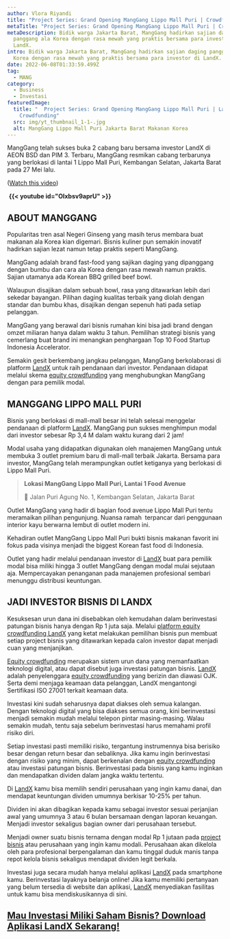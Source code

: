 ```yaml
---
author: Vlora Riyandi
title: "Project Series: Grand Opening MangGang Lippo Mall Puri | Crowdfunding"
metaTitle: "Project Series: Grand Opening MangGang Lippo Mall Puri | Crowdfunding"
metaDescription: Bidik warga Jakarta Barat, MangGang hadirkan sajian daging
  panggang ala Korea dengan rasa mewah yang praktis bersama para investor di
  LandX.
intro: Bidik warga Jakarta Barat, MangGang hadirkan sajian daging panggang ala
  Korea dengan rasa mewah yang praktis bersama para investor di LandX.
date: 2022-06-08T01:33:59.499Z
tag:
  - MANG
category:
  - Business
  - Investasi
featuredImage:
  title: "  Project Series: Grand Opening MangGang Lippo Mall Puri | LandX
    Crowdfunding"
  src: img/yt_thumbnail_1-1-.jpg
  alt: MangGang Lippo Mall Puri Jakarta Barat Makanan Korea
---
```

MangGang telah sukses buka 2 cabang baru bersama investor LandX di AEON BSD dan PIM 3. Terbaru, MangGang resmikan cabang terbarunya yang berlokasi di lantai 1 Lippo Mall Puri, Kembangan Selatan, Jakarta Barat pada 27 Mei lalu.

([Watch this video](https://www.youtube.com/watch?v=OIxbsv9aprU&utm_source=artikel&utm_medium=blog&utm_campaign=mangganglippomall))

 **{{< youtube id="**OIxbsv9aprU**" >}}**

## ABOUT MANGGANG

Popularitas tren asal Negeri Ginseng yang masih terus membara buat makanan ala Korea kian digemari. Bisnis kuliner pun semakin inovatif hadirkan sajian lezat namun tetap praktis seperti MangGang.

MangGang adalah brand fast-food yang sajikan daging yang dipanggang dengan bumbu dan cara ala Korea dengan rasa mewah namun praktis. Sajian utamanya ada Korean BBQ grilled beef bowl.

Walaupun disajikan dalam sebuah bowl, rasa yang ditawarkan lebih dari sekedar bayangan. Pilihan daging kualitas terbaik yang diolah dengan standar dan bumbu khas, disajikan dengan sepenuh hati pada setiap pelanggan.

MangGang yang berawal dari bisnis rumahan kini bisa jadi brand dengan omzet miliaran hanya dalam waktu 3 tahun. Pemilihan strategi bisnis yang cemerlang buat brand ini menangkan penghargaan Top 10 Food Startup Indonesia Accelerator.

Semakin gesit berkembang jangkau pelanggan, MangGang berkolaborasi di platform [LandX](https://landx.id/?utm_source=artikel&utm_medium=blog&utm_campaign=mangganglippomall) untuk raih pendanaan dari investor. Pendanaan didapat melalui skema [equity crowdfunding](https://landx.id/?utm_source=artikel&utm_medium=blog&utm_campaign=mangganglippomall) yang menghubungkan MangGang dengan para pemilik modal.

## MANGGANG LIPPO MALL PURI

Bisnis yang berlokasi di mall-mall besar ini telah selesai menggelar pendanaan di platform [LandX](https://landx.id/?utm_source=artikel&utm_medium=blog&utm_campaign=mangganglippomall). MangGang pun sukses menghimpun modal dari investor sebesar Rp 3,4 M dalam waktu kurang dari 2 jam!

Modal usaha yang didapatkan digunakan oleh manajemen MangGang untuk membuka 3 outlet premium baru di mall-mall terbaik Jakarta. Bersama para investor, MangGang telah merampungkan outlet ketiganya yang berlokasi di Lippo Mall Puri.

> **Lokasi MangGang Lippo Mall Puri, Lantai 1 Food Avenue** 
>
> 📍 Jalan Puri Agung No. 1, Kembangan Selatan, Jakarta Barat

Outlet MangGang yang hadir di bagian food avenue Lippo Mall Puri tentu meramaikan pilihan pengunjung. Nuansa ramah  terpancar dari penggunaan interior kayu berwarna lembut di outlet modern ini.

Kehadiran outlet MangGang Lippo Mall Puri bukti bisnis makanan favorit ini fokus pada visinya menjadi the biggest Korean fast food di Indonesia. 

Outlet yang hadir melalui pendanaan investor di [LandX](https://landx.id/?utm_source=artikel&utm_medium=blog&utm_campaign=mangganglippomall) buat para pemilik modal bisa miliki hingga 3 outlet MangGang dengan modal mulai sejutaan aja. Mempercayakan penanganan pada manajemen profesional sembari menunggu distribusi keuntungan.

## JADI INVESTOR BISNIS DI LANDX

Kesuksesan urun dana ini disebabkan oleh kemudahan dalam berinvestasi patungan bisnis hanya dengan Rp 1 juta saja. Melalui [platform equity crowdfunding LandX](https://landx.id/?utm_source=artikel&utm_medium=blog&utm_campaign=mangganglippomall) yang ketat melakukan pemilihan bisnis pun membuat setiap project bisnis yang ditawarkan kepada calon investor dapat menjadi cuan yang menjanjikan.

[Equity crowdfunding](https://landx.id/?utm_source=artikel&utm_medium=blog&utm_campaign=mangganglippomall) merupakan sistem urun dana yang memanfaatkan teknologi digital, atau dapat disebut juga investasi patungan bisnis. [LandX](https://landx.id/?utm_source=artikel&utm_medium=blog&utm_campaign=mangganglippomall) adalah penyelenggara [equity crowdfunding](https://landx.id/?utm_source=artikel&utm_medium=blog&utm_campaign=mangganglippomall) yang berizin dan diawasi OJK. Serta demi menjaga keamaan data pelanggan, LandX mengantongi Sertifikasi ISO 27001 terkait keamaan data.

Investasi kini sudah seharusnya dapat diakses oleh semua kalangan. Dengan teknologi digital yang bisa diakses semua orang, kini berinvestasi menjadi semakin mudah melalui telepon pintar masing-masing. Walau semakin mudah, tentu saja sebelum berinvestasi harus memahami profil risiko diri.

Setiap investasi pasti memiliki risiko, tergantung instrumennya bisa berisiko besar dengan return besar dan sebaliknya. Jika kamu ingin berinvestasi dengan risiko yang minim, dapat berkenalan dengan [equity crowdfunding ](https://landx.id/?utm_source=artikel&utm_medium=blog&utm_campaign=mangganglippomall)atau investasi patungan bisnis. Berinvestasi pada bisnis yang kamu inginkan dan mendapatkan dividen dalam jangka waktu tertentu.

Di [LandX](https://landx.id/?utm_source=artikel&utm_medium=blog&utm_campaign=mangganglippomall) kamu bisa memilih sendiri perusahaan yang ingin kamu danai, dan mendapat keuntungan dividen umumnya berkisar 10-25% per tahun.

Dividen ini akan dibagikan kepada kamu sebagai investor sesuai perjanjian awal yang umumnya 3 atau 6 bulan bersamaan dengan laporan keuangan. Menjadi investor sekaligus bagian owner dari perusahaan tersebut.

Menjadi owner suatu bisnis ternama dengan modal Rp 1 jutaan pada [project bisnis](https://landx.id/?utm_source=artikel&utm_medium=blog&utm_campaign=mangganglippomall) atau perusahaan yang ingin kamu modali. Perusahaan akan dikelola oleh para profesional berpengalaman dan kamu tinggal duduk manis tanpa repot kelola bisnis sekaligus mendapat dividen legit berkala.

Investasi juga secara mudah hanya melalui aplikasi [LandX](https://landx.id/?utm_source=artikel&utm_medium=blog&utm_campaign=mangganglippomall) pada smartphone kamu. Berinvestasi layaknya belanja online! Jika kamu memiliki pertanyaan yang belum tersedia di website dan aplikasi, [LandX](https://landx.id/?utm_source=artikel&utm_medium=blog&utm_campaign=mangganglippomall) menyediakan fasilitas untuk kamu bisa mendiskusikannya di sini.

## [Mau Investasi Miliki Saham Bisnis? Download Aplikasi LandX Sekarang!](https://landx.id/?utm_source=artikel&utm_medium=blog&utm_campaign=mangganglippomall)